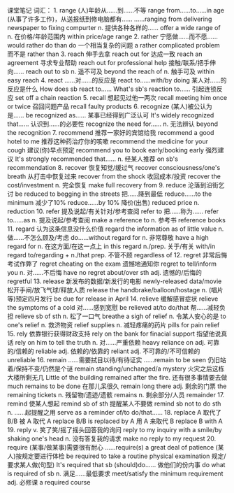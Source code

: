 课堂笔记
词汇：
    1.  range
        (人)年龄从......到......不等                    range from......to......in age
        (从事了许多工作)，从送报纸到修电脑都有......    ......ranging from delivering newspaper to fixing compurter
        n. 提供各种各样的......                         offer a wide range of
        n. 在价格/年龄范围内                            within price/age range
    2.  rather
        宁愿做......而不愿......            would rather do than do
        一个相当复杂的问题                  a rather complicated problem
        而不是                              rather than
    3.  reach
        伸手去拿                    reach out for
        达成一致                    reach an agreement
        寻求专业帮助                reach out for professional help
        接触/联系/把手伸向......    reach out to sb
        n. 遥不可及                 beyond the reach of
        n. 触手可及                 within easy reach
    4.  react
        ......对......的反应是      react to......with/by doing
        某人对......的反应是什么    How does sb react to......
                                    What's sb's reaction to......
        引起连锁反应                set off a chain reaction
    5.  recall
        想起见过他一两次            recall meeting him once or twice
        召回问题产品                recall faulty products
    6.  recognize
        (某人)被公认为是......      be recognized as......
        某事已经得到广泛认可        It's widely recognized that......
        认识到......的必要性        recognize the need for......
        n. 无法辨认                 beyond the recognition
    7.  recommend
        推荐一家好的宾馆给我        recommend a good hotel to me
        推荐这种药治疗你的咳嗽      recommend the medicine for your cough
        建议(你)早点预定            recommend you to book early/booking early
        强烈建议                    It's strongly recommended that......
        n. 经某人推荐               on sb's recommendation
    8.  recover
        恢复知觉/缓过气             recover consciousness/one's breath
        从打击中恢复过来            recover from the shock
        收回成本/投资               recover the cost/investment
        n. 完全恢复                 make full recovery from
    9.  reduce
        沦落到沿街乞讨              be reduced to begging in the streets
        把......降到最低            reduce......to the minimum
        减少了10%                   reduce......by 10%
        降价(出售)                  reduced price
        n.                          reduction
    10. refer
        提及说起/有关针对/参考查阅      refer to
        把......称为......              refer to......as
        n. 提及说起/参考查阅            make a reference to
        n. 参考书                       reference books
    11. regard
        认为这条信息没什么价值          regard the information as of little value
        n. 做......不怎么顾及/考虑      do......without regard for
        n. 非常尊敬                     have a high regard for
        n. 在这方面/在这一点上          in this regard
        n./prep. 关于/有关              with/in regard to/regarding + n./that
        prep. 不管不顾                  regardless of
    12. regret
        非常后悔考试作弊了              regret cheating on the exam
        遗憾地通知你                    regret to tell/inform you
        n. 对......不后悔               have no regret about/over sth
        adj. 遗憾的/后悔的              regretful
    13. release
        新发布的数据/新发行的电影       newly-released data/movie
        松开手闸/放飞气球/释放人质      release the handbrake/balloon/hostage
        n. (唱片等)预定四月发行         be due for release in April
    14. relieve
        缓解感冒症状                relieve the symptoms of a cold
        对......感到宽慰            be relieved at/to do/that
        帮......减轻负担            relieve sb of sth
        n. 松了一口气               breathe a sigh of relief
        n. 令某人安心的是           to one's relief
        n. 救济物资                 relief supplies
        n. 减轻疼痛的药片           pills for pain relief
    15. rely
        依靠银行获得财政支持        rely on the bank for finacial support
        指望他说真话                rely on him to tell the truth
        n. 对......严重依赖         heavy reliance on
        adj. 可靠的/信赖的          reliable
        adj. 依赖的/依靠的          reliant
        adj. 不可靠的/不可信赖的    unreliable
    16. remain
        ......需要拭目以待/有待证实     ......remain to be seen
        仍旧站着/保持不变/仍然是个谜    remain standing/unchanged/a mystery
        火灾之后这栋大楼所剩无几        Little of the building remained after the fire.
        还有很多事情要去做              much remains to be done
        在那儿呆很久                    remain long there
        adj. 剩余的门票                 the remaining tickets
        n. 残留物/遗迹/遗骸             remains
        n. 剩余部分/人员                remainder
    17. remind
        使某人想起                      remind sb of sth
        提醒某人不要做                  remind sb not to do sth
        n. ......起提醒之用             serve as a reminder of/to do/that......
    18. replace
        A 取代了 B/B 被 A 取代          A replace B/B is replaced by A
        用 A 来取代 B                   replace B with A
    19. reply
        v. 笑了笑/摇了摇头回答我的询问  reply to my inquiry with a smile/by shaking one's head
        n. 没有答复我的请求             make no reply to my request
    20. require
        (某事/做某事)需要很有耐心       ......require(s) a great deal of patience
        (某人)按规定要进行体检          be required to take a routine physical examination
        规定/要求某人做(句型)           It's required that sb (should)do......
        做他们的份内事                  do what is required of sb
        n. 满足......最低要求           meet/satisfy the minimum requirement
        adj. 必修课                     a required course